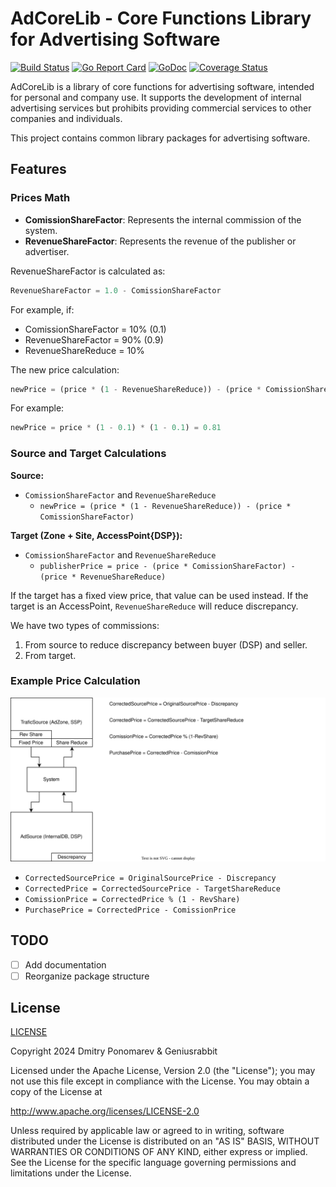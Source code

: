 # AdCoreLib - Core Functions Library for Advertising Software

[![Build Status](https://github.com/geniusrabbit/adcorelib/workflows/Tests/badge.svg)](https://github.com/geniusrabbit/adcorelib/actions?workflow=Tests)
[![Go Report Card](https://goreportcard.com/badge/github.com/geniusrabbit/adcorelib)](https://goreportcard.com/report/github.com/geniusrabbit/adcorelib)
[![GoDoc](https://godoc.org/github.com/geniusrabbit/adcorelib?status.svg)](https://godoc.org/github.com/geniusrabbit/adcorelib)
[![Coverage Status](https://coveralls.io/repos/github/geniusrabbit/adcorelib/badge.svg)](https://coveralls.io/github/geniusrabbit/adcorelib)

AdCoreLib is a library of core functions for advertising software, intended for personal and company use. It supports the development of internal advertising services but prohibits providing commercial services to other companies and individuals.

This project contains common library packages for advertising software.

## Features

### Prices Math

- **ComissionShareFactor**: Represents the internal commission of the system.
- **RevenueShareFactor**: Represents the revenue of the publisher or advertiser.

RevenueShareFactor is calculated as:

```js
RevenueShareFactor = 1.0 - ComissionShareFactor
```

For example, if:

- ComissionShareFactor = 10% (0.1)
- RevenueShareFactor = 90% (0.9)
- RevenueShareReduce = 10%

The new price calculation:

```js
newPrice = (price * (1 - RevenueShareReduce)) - (price * ComissionShareFactor)
```

For example:

```js
newPrice = price * (1 - 0.1) * (1 - 0.1) = 0.81
```

### Source and Target Calculations

**Source:**

- `ComissionShareFactor` and `RevenueShareReduce`
  - `newPrice = (price * (1 - RevenueShareReduce)) - (price * ComissionShareFactor)`

**Target (Zone + Site, AccessPoint{DSP}):**

- `ComissionShareFactor` and `RevenueShareReduce`
  - `publisherPrice = price - (price * ComissionShareFactor) - (price * RevenueShareReduce)`

If the target has a fixed view price, that value can be used instead. If the target is an AccessPoint, `RevenueShareReduce` will reduce discrepancy.

We have two types of commissions:

1. From source to reduce discrepancy between buyer (DSP) and seller.
2. From target.

### Example Price Calculation

![Price](docs/assets/price.svg)

- `CorrectedSourcePrice = OriginalSourcePrice - Discrepancy`
- `CorrectedPrice = CorrectedSourcePrice - TargetShareReduce`
- `ComissionPrice = CorrectedPrice % (1 - RevShare)`
- `PurchasePrice = CorrectedPrice - ComissionPrice`

## TODO

- [ ] Add documentation
- [ ] Reorganize package structure

## License

[LICENSE](LICENSE)

Copyright 2024 Dmitry Ponomarev & Geniusrabbit

Licensed under the Apache License, Version 2.0 (the "License"); you may not use this file except in compliance with the License. You may obtain a copy of the License at

<http://www.apache.org/licenses/LICENSE-2.0>

Unless required by applicable law or agreed to in writing, software distributed under the License is distributed on an "AS IS" BASIS, WITHOUT WARRANTIES OR CONDITIONS OF ANY KIND, either express or implied. See the License for the specific language governing permissions and limitations under the License.
